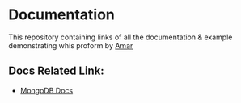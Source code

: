 # Documentation 
This repository containing links of all the documentation & example demonstrating whis proform by [Amar](https://github.com/Amaranandsr)

## Docs Related Link:
- [MongoDB Docs](/MongoDB_Doc/mongoDB.md)

